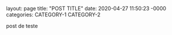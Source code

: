 layout: page
title: "POST TITLE"
date: 2020-04-27 11:50:23 -0000
categories: CATEGORY-1 CATEGORY-2

post de teste
